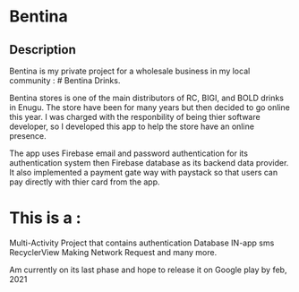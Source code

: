 # Bentina
## Description
Bentina is my private project for a wholesale business in my local community : # Bentina Drinks.

Bentina stores is one of the main distributors of RC, BIGI, and BOLD drinks in Enugu. The store have been for many years but then decided to go online this year. 
I was charged with the responbility of being thier software developer, so I developed this app to help the store have an online presence. 

The app uses Firebase email and password authentication for its authentication system then Firebase database as its backend data provider. 
It also implemented a payment gate way with paystack so that users can pay directly with thier card from the app. 

# This  is a  :
Multi-Activity Project that contains
authentication
Database
IN-app sms
RecyclerView
Making Network Request
and many more.

Am currently on its last phase and hope to release it on Google play by feb, 2021

